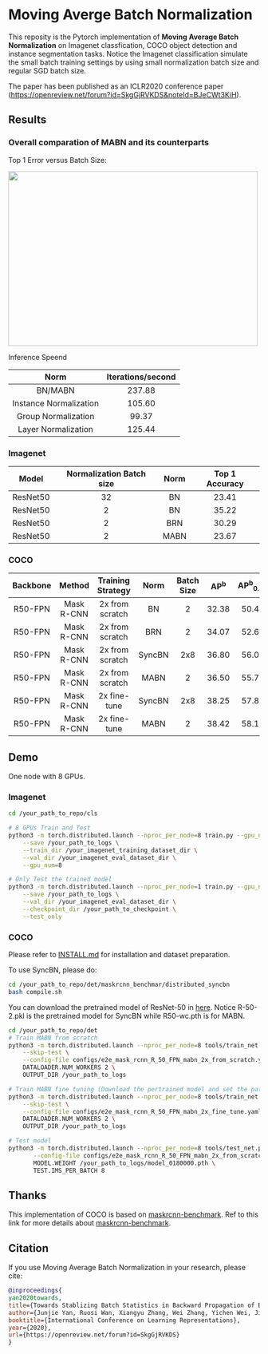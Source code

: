 # Moving Averge Batch Normalization

This reposity is the Pytorch implementation of **Moving Average Batch Normalization** on Imagenet classfication, COCO object detection and instance segmentation tasks. Notice the Imagenet classification simulate the small batch training settings by using small normalization batch size and regular SGD batch size. 

The paper has been published as an ICLR2020 conference paper (https://openreview.net/forum?id=SkgGjRVKDS&noteId=BJeCWt3KiH).

## Results

### Overall comparation of MABN and its counterparts

Top 1 Error versus Batch Size:

<img src="https://github.com/megvii-model/MABN/blob/master/figures/figure.png" width="500" height="350" />

Inference Speend

| Norm | Iterations/second |
|:-------:|:-------------:|
| BN/MABN | 237.88 |
| Instance Normalization | 105.60 |
| Group Normalization | 99.37 |
| Layer Normalization | 125.44 |

### Imagenet

| Model | Normalization Batch size | Norm | Top 1 Accuracy |
|:--------:|:-----------:|:----:|:------:|
| ResNet50 | 32 | BN | 23.41 |
| ResNet50 | 2 | BN | 35.22 |
| ResNet50 | 2 | BRN | 30.29 |
| ResNet50 | 2 | MABN | 23.67 | 

### COCO 
| Backbone | Method | Training Strategy | Norm | Batch Size | AP<sup>b</sup> | AP<sup>b</sup><sub>0.50</sub> | AP<sup>b</sup><sub>0.75</sub> | AP<sup>m</sup> | AP<sup>m</sup><sub>0.50</sub> | AP<sup>m</sup><sub>0.75</sub> |
|:-------------:|:------------:|:---------:|:----:|:------:|:----:|:----:|:----:|:----:|:----:|:----:|
| R50-FPN | Mask R-CNN | 2x from scratch | BN | 2 | 32.38 | 50.44 | 35.47 | 29.07 | 47.68 | 30.75 |
| R50-FPN | Mask R-CNN | 2x from scratch | BRN | 2 | 34.07 | 52.66 | 37.12 | 30.98 | 50.03 | 32.93 |
| R50-FPN | Mask R-CNN | 2x from scratch | SyncBN | 2x8 | 36.80 | 56.06 | 40.23 | 33.10 | 53.15 | 35.24 |
| R50-FPN | Mask R-CNN | 2x from scratch | MABN | 2 | 36.50 | 55.79 | 40.17 | 32.69 | 52.78 | 34.71 |
| R50-FPN | Mask R-CNN | 2x fine-tune | SyncBN | 2x8 | 38.25 | 57.81 | 42.01 | 34.22 | 54.97 | 36.34 | 
| R50-FPN | Mask R-CNN | 2x fine-tune | MABN | 2 | 38.42 | 58.19 | 41.99 | 34.12 | 55.10 | 36.12 |


## Demo

One node with 8 GPUs.

### Imagenet
```bash
cd /your_path_to_repo/cls

# 8 GPUs Train and Test
python3 -m torch.distributed.launch --nproc_per_node=8 train.py --gpu_num=8 \
    --save /your_path_to_logs \
    --train_dir /your_imagenet_training_dataset_dir \
    --val_dir /your_imagenet_eval_dataset_dir \
    --gpu_num=8

# Only Test the trained model
python3 -m torch.distributed.launch --nproc_per_node=1 train.py --gpu_num=1 \
    --save /your_path_to_logs \
    --val_dir /your_imagenet_eval_dataset_dir \
    --checkpoint_dir /your_path_to_checkpoint \
    --test_only
```

### COCO
Please refer to [INSTALL.md](det/INSTALL.md) for installation and dataset preparation.

To use SyncBN, please do:
```bash
cd /your_path_to_repo/det/maskrcnn_benchmar/distributed_syncbn
bash compile.sh
```
You can download the pretrained model of ResNet-50 in [here](https://www.dropbox.com/sh/fbsi6935vmatbi9/AAA2jv0EBcSgySTgZnNZ3lmPa?dl=0). Notice R-50-2.pkl is the pretrained model for SyncBN while R50-wc.pth is for MABN.


```bash
cd /your_path_to_repo/det
# Train MABN from scratch
python3 -m torch.distributed.launch --nproc_per_node=8 tools/train_net.py \
    --skip-test \
    --config-file configs/e2e_mask_rcnn_R_50_FPN_mabn_2x_from_scratch.yaml \
    DATALOADER.NUM_WORKERS 2 \
    OUTPUT_DIR /your_path_to_logs

# Train MABN fine tuning (Download the pertrained model and set the path in configs at first)
python3 -m torch.distributed.launch --nproc_per_node=8 tools/train_net.py \
    --skip-test \
    --config-file configs/e2e_mask_rcnn_R_50_FPN_mabn_2x_fine_tune.yaml \
    DATALOADER.NUM_WORKERS 2 \
    OUTPUT_DIR /your_path_to_logs

# Test model
python3 -m torch.distributed.launch --nproc_per_node=8 tools/test_net.py \
       --config-file configs/e2e_mask_rcnn_R_50_FPN_mabn_2x_from_scratch.yaml \
       MODEL.WEIGHT /your_path_to_logs/model_0180000.pth \
       TEST.IMS_PER_BATCH 8
``` 

## Thanks 

This implementation of COCO is based on [maskrcnn-benchmark](https://github.com/facebookresearch/maskrcnn-benchmark). Ref to this link for more details about [maskrcnn-benchmark](https://github.com/facebookresearch/maskrcnn-benchmark).

## Citation 

If you use Moving Average Batch Normalization in your research, please cite:
```bibtex
@inproceedings{
yan2020towards,
title={Towards Stablizing Batch Statistics in Backward Propagation of Batch Normalization},
author={Junjie Yan, Ruosi Wan, Xiangyu Zhang, Wei Zhang, Yichen Wei, Jian Sun},
booktitle={International Conference on Learning Representations},
year={2020},
url={https://openreview.net/forum?id=SkgGjRVKDS}
}
```
